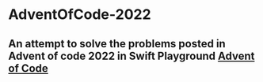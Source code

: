 # AdventOfCode-2022

## An attempt to solve the problems posted in Advent of code 2022 in Swift Playground [Advent of Code](https://adventofcode.com/2022/)
